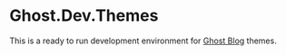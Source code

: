 # Ghost.Dev.Themes
This is a ready to run development environment for [Ghost Blog](https://github.com/TryGhost/Ghost) themes.

